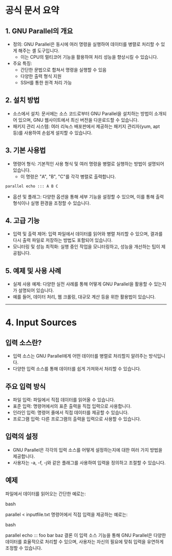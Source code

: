 # 공식 문서 요약
## 1. GNU Parallel의 개요
- 정의: GNU Parallel은 동시에 여러 명령을 실행하여 데이터를 병렬로 처리할 수 있게 해주는 셸 도구입니다. 
	- 이는 CPU의 멀티코어 기능을 활용하여 처리 성능을 향상시킬 수 있습니다.
- 주요 특징:
	- 간단한 문법으로 합쳐서 명령을 실행할 수 있음
	- 다양한 출력 형식 지원
	- SSH를 통한 원격 처리 가능

## 2. 설치 방법
- 소스에서 설치: 문서에는 소스 코드로부터 GNU Parallel을 설치하는 방법이 소개되어 있으며, GNU 웹사이트에서 최신 버전을 다운로드할 수 있습니다.
- 패키지 관리 시스템: 여러 리눅스 배포판에서 제공하는 패키지 관리자(yum, apt 등)를 사용하여 손쉽게 설치할 수 있습니다.

## 3. 기본 사용법
- 명령어 형식: 기본적인 사용 형식 및 여러 명령을 병렬로 실행하는 방법이 설명되어 있습니다.
	-  이 명령은 "A", "B", "C"를 각각 병렬로 출력합니다.

```bash
parallel echo ::: A B C
```

- 옵션 및 플래그: 다양한 옵션을 통해 세부 기능을 설정할 수 있으며, 이를 통해 출력 형식이나 실행 환경을 조정할 수 있습니다.

## 4. 고급 기능
- 입력 및 출력 제어: 입력 파일에서 데이터를 읽어와 병렬 처리할 수 있으며, 결과를 다시 출력 파일로 저장하는 방법도 포함되어 있습니다.
- 모니터링 및 성능 최적화: 실행 중인 작업을 모니터링하고, 성능을 개선하는 팁이 제공됩니다.

## 5. 예제 및 사용 사례
- 실제 사용 예제: 다양한 실전 사례를 통해 어떻게 GNU Parallel을 활용할 수 있는지가 설명되어 있습니다. 
- 예를 들어, 데이터 처리, 웹 크롤링, 대규모 계산 등을 위한 활용법이 있습니다.

---
# 4. Input Sources
## 입력 소스란?
- 입력 소스는 GNU Parallel에게 어떤 데이터를 병렬로 처리할지 알려주는 방식입니다. 
- 다양한 입력 소스를 통해 데이터를 쉽게 가져와서 처리할 수 있습니다.

## 주요 입력 방식
- 파일 입력: 파일에서 직접 데이터를 읽어올 수 있습니다.
- 표준 입력: 명령어에서의 표준 출력을 직접 입력으로 사용합니다.
- 인라인 입력: 명령어 줄에서 직접 데이터를 제공할 수 있습니다.
- 프로그램 입력: 다른 프로그램의 출력을 입력으로 사용할 수 있습니다.

## 입력의 설정
- GNU Parallel은 각각의 입력 소스를 어떻게 설정하는지에 대한 여러 가지 방법을 제공합니다. 
- 사용자는 -a, -f, -j와 같은 플래그를 사용하여 입력을 정의하고 조절할 수 있습니다.

## 예제
파일에서 데이터를 읽어오는 간단한 예로는:

bash


parallel < inputfile.txt
명령어에서 직접 입력을 제공하는 예로는:

bash


parallel echo ::: foo bar baz
결론
이 입력 소스 기능을 통해 GNU Parallel은 다양한 데이터를 효율적으로 처리할 수 있으며, 사용자는 자신의 필요에 맞춰 입력을 유연하게 조정할 수 있습니다.